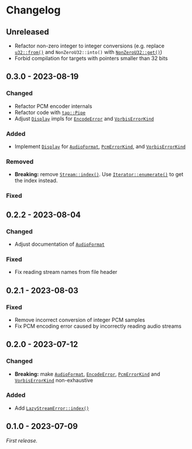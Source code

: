 # Changelog

## Unreleased

- Refactor non-zero integer to integer conversions (e.g. replace [`u32::from()`](https://doc.rust-lang.org/stable/core/primitive.u32.html#method.from-4) and `NonZeroU32::into()` with [`NonZeroU32::get()`](https://doc.rust-lang.org/stable/core/num/struct.NonZeroU32.html#method.get))
- Forbid compilation for targets with pointers smaller than 32 bits

## 0.3.0 - 2023-08-19

### Changed

- Refactor PCM encoder internals
- Refactor code with [`tap::Pipe`](https://docs.rs/tap/1.0.1/tap/trait.Pipe.html)
- Adjust [`Display`](https://doc.rust-lang.org/stable/core/fmt/trait.Display.html) impls for [`EncodeError`](https://docs.rs/fsbex/latest/fsbex/encode/enum.EncodeError.html) and [`VorbisErrorKind`](https://docs.rs/fsbex/0.3.0/fsbex/encode/enum.VorbisErrorKind.html)

### Added

- Implement [`Display`](https://doc.rust-lang.org/stable/core/fmt/trait.Display.html) for [`AudioFormat`](https://docs.rs/fsbex/0.3.0/fsbex/enum.AudioFormat.html), [`PcmErrorKind`](https://docs.rs/fsbex/0.3.0/fsbex/encode/enum.PcmErrorKind.html), and [`VorbisErrorKind`](https://docs.rs/fsbex/0.3.0/fsbex/encode/enum.VorbisErrorKind.html)

### Removed

- **Breaking:** remove [`Stream::index()`](https://docs.rs/fsbex/0.2.2/fsbex/struct.Stream.html#method.index). Use [`Iterator::enumerate()`](https://doc.rust-lang.org/stable/core/iter/trait.Iterator.html#method.enumerate) to get the index instead.

### Fixed

## 0.2.2 - 2023-08-04

### Changed

- Adjust documentation of [`AudioFormat`](https://docs.rs/fsbex/0.2.2/fsbex/enum.AudioFormat.html)

### Fixed

- Fix reading stream names from file header

## 0.2.1 - 2023-08-03

### Fixed

- Remove incorrect conversion of integer PCM samples
- Fix PCM encoding error caused by incorrectly reading audio streams

## 0.2.0 - 2023-07-12

### Changed

- **Breaking:** make [`AudioFormat`](https://docs.rs/fsbex/0.2.0/fsbex/enum.AudioFormat.html), [`EncodeError`](https://docs.rs/fsbex/0.2.0/fsbex/encode/enum.EncodeError.html), [`PcmErrorKind`](https://docs.rs/fsbex/0.2.0/fsbex/encode/enum.PcmErrorKind.html) and [`VorbisErrorKind`](https://docs.rs/fsbex/0.2.0/fsbex/encode/enum.VorbisErrorKind.html) non-exhaustive

### Added

- Add [`LazyStreamError::index()`](https://docs.rs/fsbex/0.2.0/fsbex/struct.LazyStreamError.html#method.index)

## 0.1.0 - 2023-07-09

*First release.*
